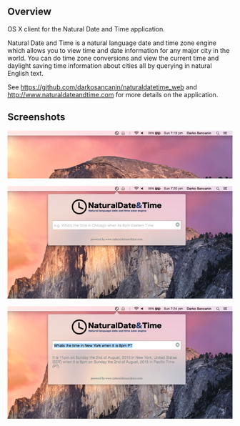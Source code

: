 ## Overview 
OS X client for the Natural Date and Time application.

Natural Date and Time is a natural language date and time zone engine which allows you to view time and date information for any major city in the world. You can do time zone conversions and view the current time and daylight saving time information about cities all by querying in natural English text.

See https://github.com/darkosancanin/naturaldatetime_web and http://www.naturaldateandtime.com for more details on the application.

## Screenshots
![Mac OS X](https://raw.githubusercontent.com/darkosancanin/naturaldatetime_osx/master/other/screenshots/screenshot_1.png)

![Mac OS X](https://raw.githubusercontent.com/darkosancanin/naturaldatetime_osx/master/other/screenshots/screenshot_2.png)

![Mac OS X](https://raw.githubusercontent.com/darkosancanin/naturaldatetime_osx/master/other/screenshots/screenshot_3.png)
